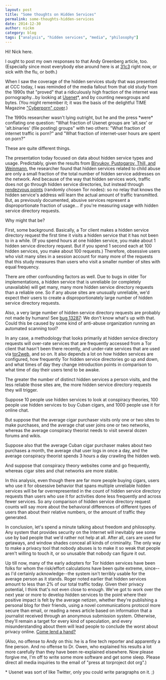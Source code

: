 ```yaml
---
layout: post
title: "Some thoughts on Hidden Services"
permalink: some-thoughts-hidden-services
date: 2014-12-30
author: nickm
category: blog
tags: ["analysis", "hidden services", "media", "philosophy"]
---
```


Hi! Nick here.

I ought to post my own responses to that Andy Greenberg article, too. (Especially since most everybody else around here is at [31c3](http://events.ccc.de/congress/2014/wiki/Static:Main_Page) right now, or sick with the flu, or both.)

When I saw the coverage of the hidden services study that was presented at CCC today, I was reminded of the media fallout from that old study from the 1990s that "proved" that a ridiculously high fraction of the internet was pornography...by looking at [Usenet](http://en.wikipedia.org/wiki/Usenet)\*, and by counting newsgroups and bytes. (You might remember it; it was the basis of the delightful TIME Magazine ["Cyberporn" cover](http://content.time.com/time/covers/0,16641,19950703,00.html).)

The 1990s researcher wasn't lying outright, but he and the press \*were\* conflating one question: "What fraction of Usenet groups are 'alt.sex' or 'alt.binaries' (file posting) groups" with two others: "What fraction of internet traffic is porn?" and "What fraction of internet-user hours are spent on porn?"

These are quite different things.

The presentation today focused on data about hidden service types and usage. Predictably, given the results from [Biryukov, Pustogarov, Thill, and Weinmann](http://arxiv.org/pdf/1308.6768v2.pdf), the researcher found that hidden services related to child abuse are only a small fraction of the total number of hidden service addresses on the network. And because of the way that hidden services work, traffic does not go through hidden service directories, but instead through [rendezvous points](https://gitweb.torproject.org/torspec.git/tree/rend-spec.txt) (randomly chosen Tor nodes): so no relay that knows the hidden service's address will learn the actual amount of traffic transmitted. But, as previously documented, abusive services represent a disproportionate fraction of usage... if you're measuring usage with hidden service directory requests.

Why might that be?

First, some background. Basically, a Tor client makes a hidden service directory request the first time it visits a hidden service that it has not been to in a while. (If you spend hours at one hidden service, you make about 1 hidden service directory request. But if you spend 1 second each at 100 hidden services, you make about 100 requests.) Therefore, obsessive users who visit many sites in a session account for many more of the requests that this study measures than users who visit a smaller number of sites with equal frequency.

There are other confounding factors as well. Due to bugs in older Tor implementations, a hidden service that is unreliable (or completely unavailable) will get many, many more hidden service directory requests than a reliable one. So if any abuse sites are unusually unreliable, we'd expect their users to create a disproportionately large number of hidden service directory requests.

Also, a very large number of hidden service directory requests are probably not made by humans! See [bug 13287](https://trac.torproject.org/projects/tor/ticket/13287): We don't know what's up with that. Could this be caused by some kind of anti-abuse organization running an automated scanning tool?

In any case, a methodology that looks primarily at hidden service directory requests will over-rate services that are frequently accessed from a Tor client that hasn't been there recently, and under-rate services that are used via [tor2web](https://tor2web.org/), and so on. It also depends a lot on how hidden services are configured, how frequently Tor hidden service directories go up and down, and what times of day they change introduction points in comparison to what time of day their users tend to be awake.

The greater the number of distinct hidden services a person visits, and the less reliable those sites are, the more hidden service directory requests they will trigger.

Suppose 10 people use hidden services to look at conspiracy theories, 100 people use hidden services to buy Cuban cigars, and 1000 people use it for online chat.

But suppose that the average cigar purchaser visits only one or two sites to make purchases, and the average chat user joins one or two networks, whereas the average conspiracy theorist needs to visit several dozen forums and wikis.

Suppose also that the average Cuban cigar purchaser makes about two purchases a month, the average chat user logs in once a day, and the average conspiracy theorist spends 3 hours a day crawling the hidden web.

And suppose that conspiracy theory websites come and go frequently, whereas cigar sites and chat networks are more stable.

In this analysis, even though there are far more people buying cigars, users who use it for obsessive behavior that spans multiple unreliable hidden services will be far overrepresented in the count of hidden service directory requests than users who use it for activities done less frequently and across fewer services. So any comparison of hidden service directory request counts will say more about the behavioral differences of different types of users than about their relative numbers, or the amount of traffic they generated.

In conclusion, let's spend a minute talking about freedom and philosophy. Any system that provides security on the Internet will inevitably see some use by bad people that we'd rather not help at all. After all, cars are used for getaways, and window shades conceal all kinds of criminality. The only way to make a privacy tool that nobody abuses is to make it so weak that people aren't willing to touch it, or so unusable that nobody can figure it out.

Up till now, many of the early adopters for Tor hidden services have been folks for whom the risk/effort calculations have been quite extreme, since--as I'd certainly acknowledge--the system isn't terribly usable for the average person as it stands. Roger noted earlier that hidden services amount to less than 2% of our total traffic today. Given their privacy potential, I think that's not even close to enough. We've got to work over the next year or more to develop hidden services to the point where their positive impact is felt by the average netizen, whether they're publishing a personal blog for their friends, using a novel communications protocol more secure than email, or reading a news article based on information that a journalist received through an anonymous submission system. Otherwise, they'll remain a target for every kind of speculation, and every misunderstanding about them will lead people to conclude the worst about privacy online. [Come lend a hand?](https://blog.torproject.org/blog/hidden-services-need-some-love)

(Also, no offense to Andy on this: he is a fine tech reporter and apparently a fine person. And no offense to Dr. Owen, who explained his results a lot more carefully than they have been re-explained elsewhere. Now please forgive me, I'm off to write some more software and get some sleep. Please direct all media inquiries to the email of "press at torproject dot org".)

\* Usenet was sort of like Twitter, only you could write paragraphs on it. ;)
